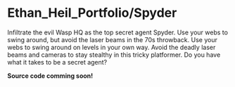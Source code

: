 # Ethan_Heil_Portfolio/Spyder

Infiltrate the evil Wasp HQ as the top secret agent Spyder. Use your webs to swing around, but avoid the laser beams in the 70s throwback. 
Use your webs to swing around on levels in your own way. Avoid the deadly laser beams and cameras to stay stealthy in this tricky platformer. 
Do you have what it takes to be a secret agent?

**Source code comming soon!**